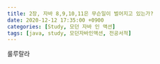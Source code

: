 ```yaml
---
title: 2장, 자바 8,9,10,11은 무슨일이 벌어지고 있는가?
date: 2020-12-12 17:35:00 +0900
categories: [Study, 모던 자바 인 액션]
tags: [java, study, 모던자바인액션, 전공서적]
---
```


룰루랄라
